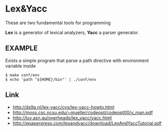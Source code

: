 # Lex&Yacc

These are two fundamental tools for programming

**Lex** is a generator of lexical analyzers, **Yacc** a parser generator.

## EXAMPLE

Exists a simple program that parse a path directive with environment variable inside

    $ make conf/env
    $ echo 'path "${HOME}/bin"' | ./conf/env

## Link

 - http://ds9a.nl/lex-yacc/cvs/lex-yacc-howto.html
 - http://moss.csc.ncsu.edu/~mueller/codeopt/codeopt00/y_man.pdf
 - http://luv.asn.au/overheads/lex_yacc/yacc.html
 - http://epaperpress.com/lexandyacc/download/LexAndYaccTutorial.pdf
